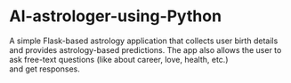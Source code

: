 # AI-astrologer-using-Python
A simple Flask-based astrology application that collects user birth details and provides astrology-based predictions. The app also allows the user to ask free-text questions (like about career, love, health, etc.) and get responses.
